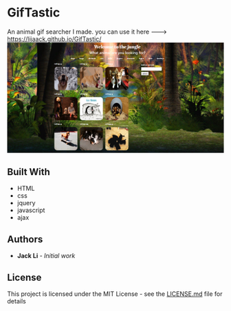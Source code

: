 # GifTastic
An animal gif searcher I made. you can use it here ---> https://lijaack.github.io/GifTastic/
![GifTastic](assets/images/The-Jungle.png)

## Built With

* HTML
* css
* jquery
* javascript
* ajax

## Authors

* **Jack Li** - *Initial work* 


## License

This project is licensed under the MIT License - see the [LICENSE.md](LICENSE.md) file for details
